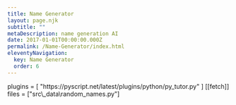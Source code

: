 ```yaml
---
title: Name Generator
layout: page.njk
subtitle: ""
metaDescription: name generation AI
date: 2017-01-01T00:00:00.000Z
permalink: /Name-Generator/index.html
eleventyNavigation:
  key: Name Generator
  order: 6
---
```

 
    
        
<py-config>
    plugins = [
        "https://pyscript.net/latest/plugins/python/py_tutor.py"
    ]
    [[fetch]]
    files = ["src\_data\random_names.py"]
</py-config>
<div style="margin-right: 3rem">
    <py-repl id="my-repl" auto-generate="true"> </py-repl>
</div>